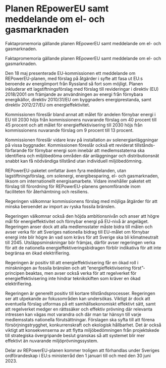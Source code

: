 # Planen REpowerEU samt meddelande om el- och gasmarknaden

Faktapromemoria gällande planen REpowerEU samt meddelande om el- och gasmarknaden.

Faktapromemoria gällande planen REpowerEU samt meddelande om el- och gasmarknaden.

Den 18 maj presenterade EU-kommissionen ett meddelande om REPowerEU-planen, med förslag på åtgärder i syfte att fasa ut EU:s beroende av energiimport från Ryssland så fort som möjligt. Planen inkluderar ett lagstiftningsförslag med förslag till revideringar i direktiv (EU) 2018/2001 om främjande av användningen av energi från förnybara energikällor, direktiv 2010/31/EU om byggnaders energiprestanda, samt direktiv 2012/27/EU om energieffektivitet.

Kommissionen föreslår bland annat att målet för andelen förnybar energi i EU till 2030 höjs från kommissionens nuvarande förslag om 40 procent till 45 procent och att målet för energieffektivisering till 2030 höjs från kommissionens nuvarande förslag om 9 procent till 13 procent.

Kommissionen föreslår vidare krav på installation av solenergianläggningar på vissa byggnader. Kommissionen föreslår också ett reviderat tillstånds-förfarande för förnybar energi som innebär att medlemsstaterna ska identifiera och miljöbedöma områden där anläggningar och distributionsnät snabbt kan få nödvändiga tillstånd utan individuell miljöbedömning.

REPowerEU-paketet omfattar även fyra meddelanden, utan lagstiftningsförslag, om solenergi, energibesparing, el- och gasmarknaden, liksom om internationellt energisamarbete. Vidare innehåller paketet ett förslag till förordning för REPowerEU-planens genomförande inom faciliteten för återhämtning och resiliens.

Regeringen välkomnar kommissionens förslag med möjliga åtgärder för att minska beroendet av import av ryska fossila bränslen.

Regeringen välkomnar också den höjda ambitionsnivån och anser att högre mål för energieffektivitet och förnybar energi på EU-nivå är angeläget. Regeringen anser dock att alla medlemsstater måste bidra till målen och avser verka för att Sveriges nationella bidrag till EU-målet om förnybar energi inte blir högre än vad som krävs för att Sverige ska bli klimatneutralt till 2045. Utsläppsminskningar bör främjas, därför avser regeringen verka för att de nationella energieffektiveringsbidragen förblir indikativa för att inte begränsa en ökad elektrifiering.

Regeringen är positiv till att energieffektivisering får en ökad roll i minskningen av fossila bränslen och att ”energieffektivisering först”-principen beaktas, men avser också verka för att regelverket för energieffektivisering inte hindrar teknikskiften som kräver en ökad elektrifiering.

Regeringen är generellt positiv till kortare tillståndsprocesser. Regeringen ser att utpekande av fokusområden kan undersökas. Viktigt är dock att eventuella förslag utformas på ett samhällsekonomiskt effektivt sätt, samt att regelverket medger en rättssäker och effektiv prövning där relevanta intressen kan vägas mot varandra och där man tar hänsyn till varje medlemsstats nationella förutsättningar. Förslagen ska syfta till att förena försörjningstrygghet, konkurrenskraft och ekologisk hållbarhet. Det är också viktigt att konsekvenserna av att flytta miljöbedömningen från projektskede till strategiska övergripande beslut granskas så att systemet blir mer effektivt än nuvarande miljöprövningssystem.

Delar av REPowerEU-planen kommer troligen att förhandlas under Sveriges ordförandeskap i EU:s ministerråd den 1 januari till och med den 30 juni 2023.
